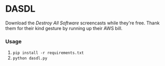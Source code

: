 # DASDL

Download the *Destroy All Software* screencasts while they're free. Thank them for their kind gesture by running up their AWS bill.

### Usage

1. `pip install -r requirements.txt`
2. `python dasdl.py`
